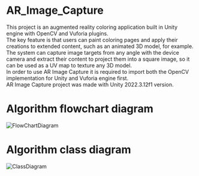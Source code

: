 # AR_Image_Capture
This project is an augmented reality coloring application built in Unity engine with OpenCV and Vuforia plugins.  
The key feature is that users can paint coloring pages and apply their creations to extended content, such as an animated 3D model, for example.  
The system can capture image targets from any angle with the device camera and extract their content to project them into a square image, so it can be used as a UV map to texture any 3D model.  
In order to use AR Image Capture it is required to import both the OpenCV implementation for Unity and Vuforia engine first.  
AR Image Capture project was made with Unity 2022.3.12f1 version.  
  
# Algorithm flowchart diagram
![FlowChartDiagram](https://github.com/Isco16/AR_Image_Capture/assets/112453307/3a9ab9c5-713e-4ef2-adaf-36e2190e5a9c)
  
# Algorithm class diagram
![ClassDiagram](https://github.com/Isco16/AR_Image_Capture/assets/112453307/84f983f9-013f-4cfd-a51d-dd92a3b694b9)
